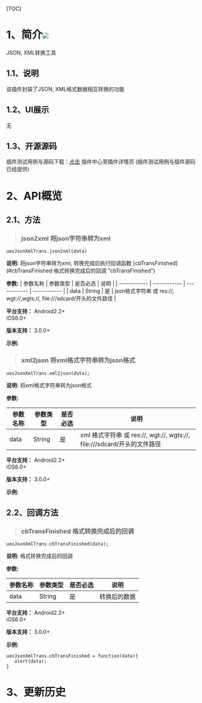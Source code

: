 ﻿[TOC]
# 1、简介[![](http://appcan-download.oss-cn-beijing.aliyuncs.com/%E5%85%AC%E6%B5%8B%2Fgf.png)]()
JSON, XML转换工具
   
## 1.1、说明
该插件封装了JSON, XML格式数据相互转换的功能

## 1.2、UI展示
无
## 1.3、开源源码
插件测试用例与源码下载：[点击](xxxx ) 插件中心至插件详情页 (插件测试用例与插件源码已经提供)

# 2、API概览

## 2.1、方法

> ### json2xml 将json字符串转为xml

`uexJsonXmlTrans.json2xml(data)`

**说明:**
将json字符串转为xml, 转换完成后执行回调函数 [cbTransFinished](#cbTransFinished 格式转换完成后的回调 "cbTransFinished")

**参数:**
|  参数名称 | 参数类型  | 是否必选  |  说明 |
| ------------ | ------------ | ------------ | ------------ |
| data | String | 是 | json格式字符串 或 res://, wgt://,wgts://, file:///sdcard/开头的文件路径 |

**平台支持：**
Android2.2+  
iOS6.0+

**版本支持：**
3.0.0+

**示例:**



> ### xml2json 将xml格式字符串转为json格式

`uexJsonXmlTrans.xml2json(data);`

**说明:**
将xml格式字符串转为json格式

**参数:**

|  参数名称 | 参数类型  | 是否必选  |  说明 |
| ------------ | ------------ | ------------ | ------------ |
| data | String | 是 |xml 格式字符串 或 res://, wgt://, wgts://, file:///sdcard/开头的文件路径|


**平台支持：**
Android2.2+  
iOS6.0+

**版本支持：**
3.0.0+

**示例:**


## 2.2、回调方法

> ### cbTransFinished 格式转换完成后的回调

`uexJsonXmlTrans.cbTransFinished(data);`

**说明:**
格式转换完成后的回调

**参数:**

|  参数名称 | 参数类型  | 是否必选  |  说明 |
| ------------ | ------------ | ------------ | ------------ |
| data | String | 是 | 转换后的数据 |

**平台支持：**
Android2.2+  
iOS6.0+

**版本支持：**
3.0.0+

**示例:**

```
uexJsonXmlTrans.cbTransFinished = function(data){
   alert(data);
}
```

# 3、更新历史

